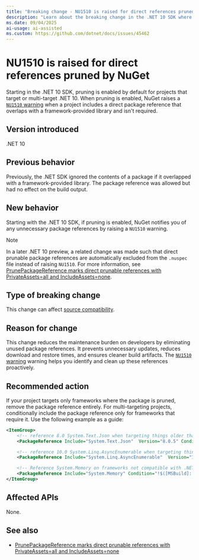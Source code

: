 ```yaml
---
title: "Breaking change - NU1510 is raised for direct references pruned by NuGet"
description: "Learn about the breaking change in the .NET 10 SDK where NU1510 is raised for unnecessary direct package references."
ms.date: 09/04/2025
ai-usage: ai-assisted
ms.custom: https://github.com/dotnet/docs/issues/45462
---
```


# NU1510 is raised for direct references pruned by NuGet

Starting in the .NET 10 SDK, pruning is enabled by default for projects that target or multi-target .NET 10. When pruning is enabled, NuGet raises a [`NU1510` warning](/nuget/reference/errors-and-warnings/nu1510) when a project includes a direct package reference that overlaps with a framework-provided library and isn't required.

## Version introduced

.NET 10

## Previous behavior

Previously, the .NET SDK ignored the contents of a package if it overlapped with a framework-provided library. The package reference was allowed but had no effect on the build output.

## New behavior

Starting with the .NET 10 SDK, if pruning is enabled, NuGet notifies you of any unnecessary package references by raising a `NU1510` warning.

> [!NOTE]
> In a later .NET 10 preview, a related change was made such that direct prunable package references are automatically excluded from the `.nuspec` file instead of raising `NU1510`. For more information, see [PrunePackageReference marks direct prunable references with PrivateAssets=all and IncludeAssets=none](prune-packagereference-privateassets.md).

## Type of breaking change

This change can affect [source compatibility](../../categories.md#source-compatibility).

## Reason for change

This change reduces the maintenance burden on developers by eliminating unused package references. It prevents unnecessary updates, reduces download and restore times, and ensures cleaner build artifacts. The [`NU1510` warning](/nuget/reference/errors-and-warnings/nu1510) warning helps you identify and clean up these references proactively.

## Recommended action

If your project targets only frameworks where the package is pruned, remove the package reference entirely. For multi-targeting projects, conditionally include the package reference only for frameworks that require it. Use the following example as a guide:

```xml
<ItemGroup>
    <!-- reference 8.0 System.Text.Json when targeting things older than .NET 8 -->
    <PackageReference Include="System.Text.Json"  Version="8.0.5" Condition="!$([MSBuild]::IsTargetFrameworkCompatible('$(TargetFramework)', 'net8.0'))" />

    <!-- reference 10.0 System.Linq.AsyncEnumerable when targeting things older than .NET 10 -->
    <PackageReference Include="System.Linq.AsyncEnumerable"  Version="10.0.0-preview.2.25163.2" Condition="!$([MSBuild]::IsTargetFrameworkCompatible('$(TargetFramework)', 'net.10'))" />

    <!-- Reference System.Memory on frameworks not compatible with .NET Core 2.1 nor .NETStandard 2.1 -->
    <PackageReference Include="System.Memory" Condition="!$([MSBuild]::IsTargetFrameworkCompatible('$(TargetFramework)', 'netcoreapp2.1')) and !$([MSBuild]::IsTargetFrameworkCompatible('$(TargetFramework)', 'netstandard2.1'))" />
</ItemGroup>
```

## Affected APIs

None.

## See also

- [PrunePackageReference marks direct prunable references with PrivateAssets=all and IncludeAssets=none](prune-packagereference-privateassets.md)
